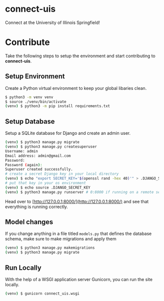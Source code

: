 # connect-uis
Connect at the University of Illinois Springfield!

# Contribute

Take the following steps to setup the environment and start contributing to **connect-uis**.

## Setup Environment

Create a Python virtual environment to keep your global libaries clean.

```bash
$ python3 -m venv venv
$ source ./venv/bin/activate
(venv) $ python3 -m pip install requirements.txt
```

## Setup Database

Setup a SQLite database for Django and create an admin user.

```bash
(venv) $ python3 manage.py migrate
(venv) $ python3 manage.py createsuperuser
Username: admin
Email address: admin@gmail.com
Password: 
Password (again):
Superuser created successfully.
# create a secret Django key in your local directory
(venv) $ echo "export SECRET_KEY='$(openssl rand -hex 40)'" > .DJANGO_SECRET_KEY
# put that key in your os environment
(venv) $ echo source .DJANGO_SECRET_KEY
(venv) $ python3 manage.py runserver # 0:8000 if running on a remote server
```

Head over to [http://127.0.0.1:8000/](http://127.0.0.1:8000/) and see that everything is running correctly.

## Model changes

If you change anything in a file titled `models.py` that defines the database schema, make sure to make migrations and apply them

```bash
(venv) $ python3 manage.py makemigrations
(venv) $ python3 manage.py migrate
```

## Run Locally

With the help of a WSGI application server Gunicorn, you can run the site locally.

```bash
(venv) $ gunicorn connect_uis.wsgi
```